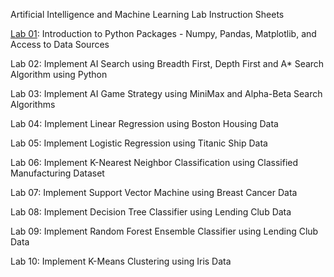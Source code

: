 Artificial Intelligence and Machine Learning Lab Instruction Sheets

[Lab 01](): Introduction to Python Packages - Numpy, Pandas, Matplotlib, and Access to Data Sources

Lab 02: Implement AI Search using Breadth First, Depth First and A* Search Algorithm using Python

Lab 03: Implement AI Game Strategy using MiniMax and Alpha-Beta Search Algorithms

Lab 04: Implement Linear Regression using Boston Housing Data

Lab 05: Implement Logistic Regression using Titanic Ship Data

Lab 06: Implement K-Nearest Neighbor Classification using Classified Manufacturing Dataset

Lab 07: Implement Support Vector Machine using Breast Cancer Data

Lab 08: Implement Decision Tree Classifier using Lending Club Data

Lab 09: Implement Random Forest Ensemble Classifier using Lending Club Data

Lab 10: Implement K-Means Clustering using Iris Data
